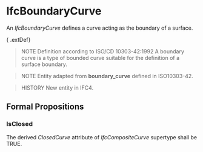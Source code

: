 # IfcBoundaryCurve

An _IfcBoundaryCurve_ defines a curve acting as the boundary of a surface.<!-- end of definition -->

{ .extDef}
> NOTE  Definition according to ISO/CD 10303-42:1992
> A boundary curve is a type of bounded curve suitable for the definition of a surface boundary.

> NOTE  Entity adapted from **boundary_curve** defined in ISO10303-42.

> HISTORY  New entity in IFC4.

## Formal Propositions

### IsClosed
The derived _ClosedCurve_ attribute of _IfcCompositeCurve_ supertype shall be TRUE.
